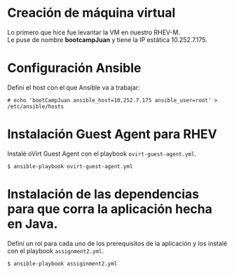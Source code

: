 # Creación de máquina virtual
Lo primero que hice fue levantar la VM en nuestro RHEV-M.  
Le puse de nombre **bootcampJuan** y tiene la IP estática 10.252.7.175.  
# Configuración Ansible
Definí el host con el que Ansible va a trabajar:
```
# echo 'bootCampJuan ansible_host=10.252.7.175 ansible_user=root' > /etc/ansible/hosts
```
# Instalación Guest Agent para RHEV
Instalé oVirt Guest Agent con el playbook `ovirt-guest-agent.yml`.
```
$ ansible-playbook ovirt-guest-agent.yml
```
# Instalación de las dependencias para que corra la aplicación hecha en Java.
Definí un rol para cada uno de los prerequisitos de la aplicación y los instalé con el playbook `assignment2.yml`.
```
$ ansible-playbook assiginment2.yml
```
